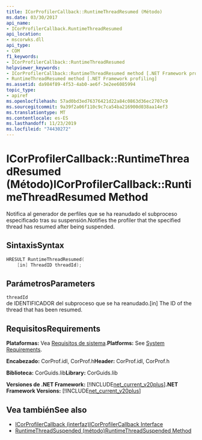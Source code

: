 ```yaml
---
title: ICorProfilerCallback::RuntimeThreadResumed (Método)
ms.date: 03/30/2017
api_name:
- ICorProfilerCallback.RuntimeThreadResumed
api_location:
- mscorwks.dll
api_type:
- COM
f1_keywords:
- ICorProfilerCallback::RuntimeThreadResumed
helpviewer_keywords:
- ICorProfilerCallback::RuntimeThreadResumed method [.NET Framework profiling]
- RuntimeThreadResumed method [.NET Framework profiling]
ms.assetid: da984f89-4f53-4ab0-ae6f-3e2ee6085994
topic_type:
- apiref
ms.openlocfilehash: 57ad0bd3ed76376421d22a84c0863d36ec2707c9
ms.sourcegitcommit: 9a39f2a06f110c9c7ca54ba216900d038aa14ef3
ms.translationtype: MT
ms.contentlocale: es-ES
ms.lasthandoff: 11/23/2019
ms.locfileid: "74430272"
---
```

# <a name="icorprofilercallbackruntimethreadresumed-method"></a><span data-ttu-id="bd5a3-102">ICorProfilerCallback::RuntimeThreadResumed (Método)</span><span class="sxs-lookup"><span data-stu-id="bd5a3-102">ICorProfilerCallback::RuntimeThreadResumed Method</span></span>
<span data-ttu-id="bd5a3-103">Notifica al generador de perfiles que se ha reanudado el subproceso especificado tras su suspensión.</span><span class="sxs-lookup"><span data-stu-id="bd5a3-103">Notifies the profiler that the specified thread has resumed after being suspended.</span></span>  
  
## <a name="syntax"></a><span data-ttu-id="bd5a3-104">Sintaxis</span><span class="sxs-lookup"><span data-stu-id="bd5a3-104">Syntax</span></span>  
  
```cpp  
HRESULT RuntimeThreadResumed(  
    [in] ThreadID threadId);  
```  
  
## <a name="parameters"></a><span data-ttu-id="bd5a3-105">Parámetros</span><span class="sxs-lookup"><span data-stu-id="bd5a3-105">Parameters</span></span>  
 `threadId`  
 <span data-ttu-id="bd5a3-106">de IDENTIFICADOR del subproceso que se ha reanudado.</span><span class="sxs-lookup"><span data-stu-id="bd5a3-106">[in] The ID of the thread that has been resumed.</span></span>  
  
## <a name="requirements"></a><span data-ttu-id="bd5a3-107">Requisitos</span><span class="sxs-lookup"><span data-stu-id="bd5a3-107">Requirements</span></span>  
 <span data-ttu-id="bd5a3-108">**Plataformas:** Vea [Requisitos de sistema](../../../../docs/framework/get-started/system-requirements.md).</span><span class="sxs-lookup"><span data-stu-id="bd5a3-108">**Platforms:** See [System Requirements](../../../../docs/framework/get-started/system-requirements.md).</span></span>  
  
 <span data-ttu-id="bd5a3-109">**Encabezado:** CorProf.idl, CorProf.h</span><span class="sxs-lookup"><span data-stu-id="bd5a3-109">**Header:** CorProf.idl, CorProf.h</span></span>  
  
 <span data-ttu-id="bd5a3-110">**Biblioteca:** CorGuids.lib</span><span class="sxs-lookup"><span data-stu-id="bd5a3-110">**Library:** CorGuids.lib</span></span>  
  
 <span data-ttu-id="bd5a3-111">**Versiones de .NET Framework:** [!INCLUDE[net_current_v20plus](../../../../includes/net-current-v20plus-md.md)]</span><span class="sxs-lookup"><span data-stu-id="bd5a3-111">**.NET Framework Versions:** [!INCLUDE[net_current_v20plus](../../../../includes/net-current-v20plus-md.md)]</span></span>  
  
## <a name="see-also"></a><span data-ttu-id="bd5a3-112">Vea también</span><span class="sxs-lookup"><span data-stu-id="bd5a3-112">See also</span></span>

- [<span data-ttu-id="bd5a3-113">ICorProfilerCallback (interfaz)</span><span class="sxs-lookup"><span data-stu-id="bd5a3-113">ICorProfilerCallback Interface</span></span>](../../../../docs/framework/unmanaged-api/profiling/icorprofilercallback-interface.md)
- [<span data-ttu-id="bd5a3-114">RuntimeThreadSuspended (método)</span><span class="sxs-lookup"><span data-stu-id="bd5a3-114">RuntimeThreadSuspended Method</span></span>](../../../../docs/framework/unmanaged-api/profiling/icorprofilercallback-runtimethreadsuspended-method.md)
